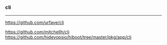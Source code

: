 ### cli
---
https://github.com/urfave/cli

https://github.com/mitchellh/cli
https://github.com/hidevopsio/hiboot/tree/master/pkg/app/cli

```
```


```
```

